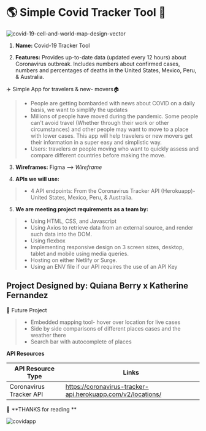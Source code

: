 # :earth_americas: Simple  Covid Tracker Tool :microscope:
![covid-19-cell-and-world-map-design-vector](https://user-images.githubusercontent.com/24463725/102285380-32d26380-3f04-11eb-8d9c-ed652f4414bf.jpg)

1. **Name:** Covid-19 Tracker Tool 

2. **Features:**  Provides up-to-date data (updated every 12 hours) about Coronavirus outbreak. Includes numbers about confirmed cases, numbers and percentages of deaths in the United States, Mexico, Peru, & Australia.

:airplane: Simple App for travelers & new- movers:house:
>- People are getting bombarded with news about COVID on a daily basis, we want to simplify the updates 
>- Millions of people have moved during the pandemic. Some people can't avoid travel (Whether through their work or other circumstances) and other people may want to move to a place with lower cases.
This app will help travelers or new movers get their information in a super easy and simplistic way.
>- Users: travelers or people moving who want to quickly assess and compare different countries before making the move. 

3. **Wireframes:** 
Figma --> _Wireframe_

4. **APIs we will use:**   
>-  4 API endpoints: From the Coronavirus Tracker API (Herokuapp)- United States, Mexico, Peru, & Australia.
5. **We are meeting project requirements as a team by:**

>- Using HTML, CSS, and Javascript
>- Using Axios to retrieve data from an external source, and render such data into the DOM.
>- Using flexbox
>- Implementing responsive design on 3 screen sizes, desktop, tablet and mobile using media queries.
>- Hosting on either Netlify or Surge.
>- Using an ENV file if our API requires the use of an API Key

## Project Designed by: Quiana Berry x Katherine Fernandez

 :robot: Future Project
>- Embedded mapping tool- hover over location for live cases
>- Side by side comparisons of different places cases and the weather there
>- Search bar with autocomplete of places

**API Resources**

| API Resource Type  | Links |
| ------------- | ------------- |
| Coronavirus Tracker API  | https://coronavirus-tracker-api.herokuapp.com/v2/locations/  |


:wave: **THANKS for reading **

![covidapp](https://user-images.githubusercontent.com/24463725/102285782-f81cfb00-3f04-11eb-8545-d072c479290d.jpg)

